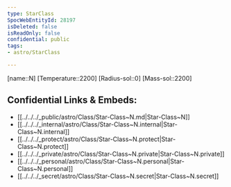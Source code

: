 ```yaml
---
type: StarClass
SpocWebEntityId: 28197
isDeleted: false
isReadOnly: false
confidential: public
tags:
- astro/StarClass

---
```

[name::N]
[Temperature::2200]
[Radius-sol::0]
[Mass-sol::2200]




## Confidential Links & Embeds: 
- [[../../../_public/astro/Class/Star-Class~N.md|Star-Class~N]] 
- [[../../../_internal/astro/Class/Star-Class~N.internal|Star-Class~N.internal]] 
- [[../../../_protect/astro/Class/Star-Class~N.protect|Star-Class~N.protect]] 
- [[../../../_private/astro/Class/Star-Class~N.private|Star-Class~N.private]] 
- [[../../../_personal/astro/Class/Star-Class~N.personal|Star-Class~N.personal]] 
- [[../../../_secret/astro/Class/Star-Class~N.secret|Star-Class~N.secret]]

